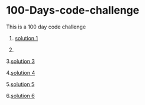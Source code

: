 # 100-Days-code-challenge
This is a 100 day code challenge
1. [solution 1](firstproblem.c)

2.
3.[solution 3](problem3.c)
  
4.[solution 4](problem4.c)

5.[solution 5](problem_5.c)

6.[solution 6](problem_6.c)
